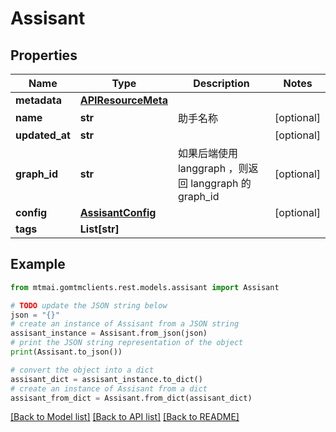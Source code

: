# Assisant


## Properties

Name | Type | Description | Notes
------------ | ------------- | ------------- | -------------
**metadata** | [**APIResourceMeta**](APIResourceMeta.md) |  | 
**name** | **str** | 助手名称 | [optional] 
**updated_at** | **str** |  | [optional] 
**graph_id** | **str** | 如果后端使用 langgraph ，则返回 langgraph 的 graph_id | [optional] 
**config** | [**AssisantConfig**](AssisantConfig.md) |  | [optional] 
**tags** | **List[str]** |  | 

## Example

```python
from mtmai.gomtmclients.rest.models.assisant import Assisant

# TODO update the JSON string below
json = "{}"
# create an instance of Assisant from a JSON string
assisant_instance = Assisant.from_json(json)
# print the JSON string representation of the object
print(Assisant.to_json())

# convert the object into a dict
assisant_dict = assisant_instance.to_dict()
# create an instance of Assisant from a dict
assisant_from_dict = Assisant.from_dict(assisant_dict)
```
[[Back to Model list]](../README.md#documentation-for-models) [[Back to API list]](../README.md#documentation-for-api-endpoints) [[Back to README]](../README.md)


